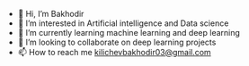 - 👋 Hi, I’m Bakhodir
- 👀 I’m interested in Artificial intelligence and Data science
- 🌱 I’m currently learning machine learning and deep learning
- 💞️ I’m looking to collaborate on deep learning projects
- 📫 How to reach me kilichevbakhodir03@gmail.com

<!---
BAXA88bek/BAXA88bek is a ✨ special ✨ repository because its `README.md` (this file) appears on your GitHub profile.
You can click the Preview link to take a look at your changes.
--->

